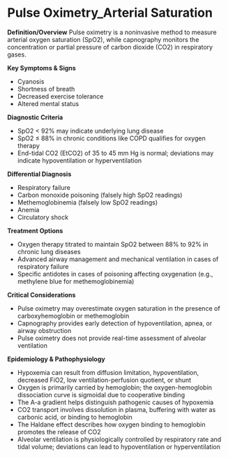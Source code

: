 # Pulse Oximetry_Arterial Saturation

**Definition/Overview**
Pulse oximetry is a noninvasive method to measure arterial oxygen saturation (SpO2), while capnography monitors the concentration or partial pressure of carbon dioxide (CO2) in respiratory gases.

**Key Symptoms & Signs**
- Cyanosis
- Shortness of breath
- Decreased exercise tolerance
- Altered mental status

**Diagnostic Criteria**
- SpO2 < 92% may indicate underlying lung disease
- SpO2 ≤ 88% in chronic conditions like COPD qualifies for oxygen therapy
- End-tidal CO2 (EtCO2) of 35 to 45 mm Hg is normal; deviations may indicate hypoventilation or hyperventilation

**Differential Diagnosis**
- Respiratory failure
- Carbon monoxide poisoning (falsely high SpO2 readings)
- Methemoglobinemia (falsely low SpO2 readings)
- Anemia
- Circulatory shock

**Treatment Options**
- Oxygen therapy titrated to maintain SpO2 between 88% to 92% in chronic lung diseases
- Advanced airway management and mechanical ventilation in cases of respiratory failure
- Specific antidotes in cases of poisoning affecting oxygenation (e.g., methylene blue for methemoglobinemia)

**Critical Considerations**
- Pulse oximetry may overestimate oxygen saturation in the presence of carboxyhemoglobin or methemoglobin
- Capnography provides early detection of hypoventilation, apnea, or airway obstruction
- Pulse oximetry does not provide real-time assessment of alveolar ventilation

**Epidemiology & Pathophysiology**
- Hypoxemia can result from diffusion limitation, hypoventilation, decreased FiO2, low ventilation-perfusion quotient, or shunt
- Oxygen is primarily carried by hemoglobin; the oxygen-hemoglobin dissociation curve is sigmoidal due to cooperative binding
- The A-a gradient helps distinguish pathogenic causes of hypoxemia
- CO2 transport involves dissolution in plasma, buffering with water as carbonic acid, or binding to hemoglobin
- The Haldane effect describes how oxygen binding to hemoglobin promotes the release of CO2
- Alveolar ventilation is physiologically controlled by respiratory rate and tidal volume; deviations can lead to hypoventilation or hyperventilation